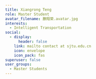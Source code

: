 ```yaml
---
title: Xiangrong Teng
role: Master Student
avatar_filename: 滕翔荣.avatar.jpg
interests:
  - Intelligent Transportation
social:
  - display:
      header: false
    link: mailto contact at sjtu.edu.cn
    icon: envelope
    icon_pack: fas
superuser: false
user_groups:
  - Master Students
---
```

